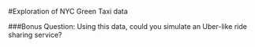 #Exploration of NYC Green Taxi data

###Bonus Question: Using this data, could you simulate an Uber-like ride sharing service?

